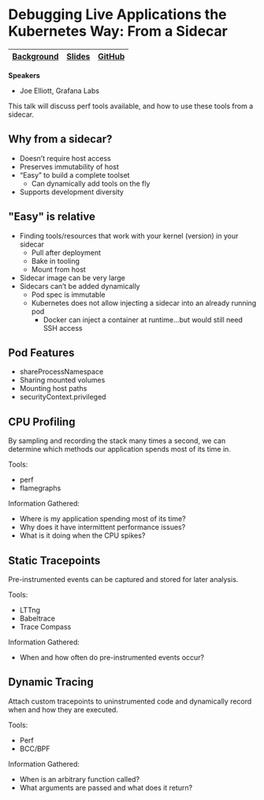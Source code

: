 # Debugging Live Applications the Kubernetes Way: From a Sidecar

| [Background](https://sched.co/Uahb) | [Slides](slides/2019-11_NA_Kubecon_-_Debugging_Live_Applications_in_Kubernetes.pdf) | [GitHub](https://github.com/joe-elliott/netcore-kubernetes-profiling) |
| ----------------------------------- | ----------------------------------------------------------------------------------- | --------------------------------------------------------------------- |

**Speakers**
* Joe Elliott, Grafana Labs

This talk will discuss perf tools available, and how to use these tools from a
sidecar.

## Why from a sidecar?

* Doesn’t require host access
* Preserves immutability of host
* “Easy” to build a complete toolset
  * Can dynamically add tools on the fly
* Supports development diversity

## "Easy" is relative

* Finding tools/resources that work with your kernel (version) in your sidecar
  * Pull after deployment
  * Bake in tooling
  * Mount from host
* Sidecar image can be very large
* Sidecars can’t be added dynamically
  * Pod spec is immutable
  * Kubernetes does not allow injecting a sidecar into an already running pod
    * Docker can inject a container at runtime...but would still need SSH
    access

## Pod Features

* shareProcessNamespace
* Sharing mounted volumes
* Mounting host paths
* securityContext.privileged

## CPU Profiling

By sampling and recording the stack many times a second, we can determine which
methods our application spends most of its time in. 

Tools:

* perf
* flamegraphs

Information Gathered:

* Where is my application spending most of its time?
* Why does it have intermittent performance issues?
* What is it doing when the CPU spikes?

## Static Tracepoints

Pre-instrumented events can be captured and stored for later analysis.

Tools:

* LTTng
* Babeltrace
* Trace Compass

Information Gathered:

* When and how often do pre-instrumented events occur?

## Dynamic Tracing

Attach custom tracepoints to uninstrumented code and dynamically record when
and how they are executed.

Tools:

* Perf
* BCC/BPF

Information Gathered:

* When is an arbitrary function called?
* What arguments are passed and what does it return?